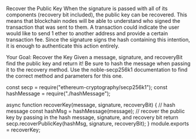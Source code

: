 Recover the Public Key
When the signature is passed with all of its components (recovery bit included), the public key can be recovered. This means that blockchain nodes will be able to understand who signed the transaction that was sent to them. A transaction could indicate the user would like to send 1 ether to another address and provide a certain transaction fee. Since the signature signs the hash containing this intention, it is enough to authenticate this action entirely.

 Your Goal: Recover the Key
Given a message, signature, and recoveryBit find the public key and return it! Be sure to hash the message when passing it to the recovery method.
Use the noble-secp256k1 documentation to find the correct method and parameters for this one. 

const secp = require("ethereum-cryptography/secp256k1");
const hashMessage = require("./hashMessage");

async function recoverKey(message, signature, recoveryBit) {
    // hash message
    const hashMsg = hashMessage(message);
    // recover the public key by passing in the hash message, signature, and recovery bit
    return secp.recoverPublicKey(hashMsg, signature, recoveryBit);
}
module.exports = recoverKey; 

